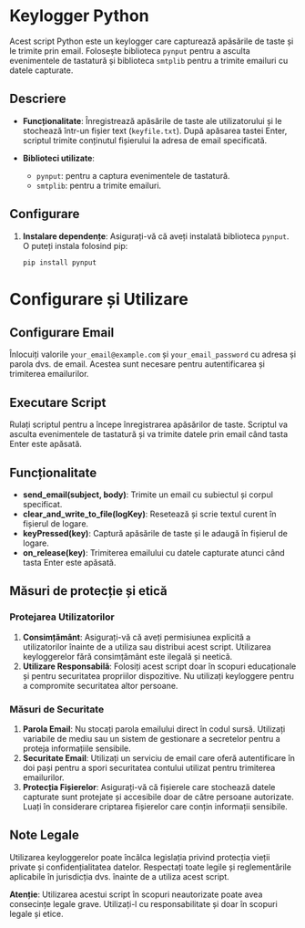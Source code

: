 # Keylogger Python

Acest script Python este un keylogger care capturează apăsările de taste și le trimite prin email. Folosește biblioteca `pynput` pentru a asculta evenimentele de tastatură și biblioteca `smtplib` pentru a trimite emailuri cu datele capturate.

## Descriere

- **Funcționalitate**: Înregistrează apăsările de taste ale utilizatorului și le stochează într-un fișier text (`keyfile.txt`). După apăsarea tastei Enter, scriptul trimite conținutul fișierului la adresa de email specificată.

- **Biblioteci utilizate**:
  - `pynput`: pentru a captura evenimentele de tastatură.
  - `smtplib`: pentru a trimite emailuri.

## Configurare

1. **Instalare dependențe**:
   Asigurați-vă că aveți instalată biblioteca `pynput`. O puteți instala folosind pip:
   ```bash
   pip install pynput
# Configurare și Utilizare

## Configurare Email

Înlocuiți valorile `your_email@example.com` și `your_email_password` cu adresa și parola dvs. de email. Acestea sunt necesare pentru autentificarea și trimiterea emailurilor.

## Executare Script

Rulați scriptul pentru a începe înregistrarea apăsărilor de taste. Scriptul va asculta evenimentele de tastatură și va trimite datele prin email când tasta Enter este apăsată.

## Funcționalitate

- **send_email(subject, body)**: Trimite un email cu subiectul și corpul specificat.
- **clear_and_write_to_file(logKey)**: Resetează și scrie textul curent în fișierul de logare.
- **keyPressed(key)**: Captură apăsările de taste și le adaugă în fișierul de logare.
- **on_release(key)**: Trimiterea emailului cu datele capturate atunci când tasta Enter este apăsată.

## Măsuri de protecție și etică

### Protejarea Utilizatorilor

1. **Consimțământ**: Asigurați-vă că aveți permisiunea explicită a utilizatorilor înainte de a utiliza sau distribui acest script. Utilizarea keyloggerelor fără consimțământ este ilegală și neetică.
2. **Utilizare Responsabilă**: Folosiți acest script doar în scopuri educaționale și pentru securitatea propriilor dispozitive. Nu utilizați keyloggere pentru a compromite securitatea altor persoane.

### Măsuri de Securitate

1. **Parola Email**: Nu stocați parola emailului direct în codul sursă. Utilizați variabile de mediu sau un sistem de gestionare a secretelor pentru a proteja informațiile sensibile.
2. **Securitate Email**: Utilizați un serviciu de email care oferă autentificare în doi pași pentru a spori securitatea contului utilizat pentru trimiterea emailurilor.
3. **Protecția Fișierelor**: Asigurați-vă că fișierele care stochează datele capturate sunt protejate și accesibile doar de către persoane autorizate. Luați în considerare criptarea fișierelor care conțin informații sensibile.

## Note Legale

Utilizarea keyloggerelor poate încălca legislația privind protecția vieții private și confidențialitatea datelor. Respectați toate legile și reglementările aplicabile în jurisdicția dvs. înainte de a utiliza acest script.

**Atenție**: Utilizarea acestui script în scopuri neautorizate poate avea consecințe legale grave. Utilizați-l cu responsabilitate și doar în scopuri legale și etice.

